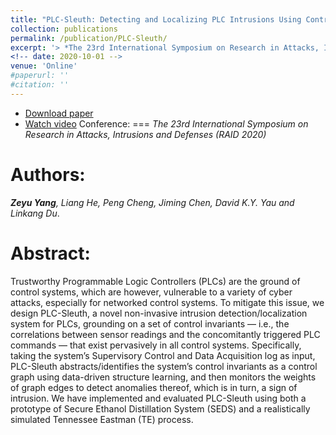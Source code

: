 ```yaml
---
title: "PLC-Sleuth: Detecting and Localizing PLC Intrusions Using Control Invariants"
collection: publications
permalink: /publication/PLC-Sleuth/
excerpt: '> *The 23rd International Symposium on Research in Attacks, Intrusions and Defenses (RAID 2020)*<br>***Zeyu Yang**, Liang He, Peng Cheng, Jiming Chen, David K.Y. Yau and Linkang Du*.'
<!-- date: 2020-10-01 -->
venue: 'Online'
#paperurl: ''
#citation: ''
---
```

- [Download paper](https://www.usenix.org/conference/raid2020/presentation/yang)
- [Watch video](https://www.youtube.com/watch?v=cWcqw7IljlU)
Conference:
===
*The 23rd International Symposium on Research in Attacks, Intrusions and Defenses (RAID 2020)*  

Authors: 
===
***Zeyu Yang**, Liang He, Peng Cheng, Jiming Chen, David K.Y. Yau and Linkang Du*.

Abstract:    
===
Trustworthy Programmable Logic Controllers (PLCs) are the ground of control systems, which are however, vulnerable to a variety of cyber attacks, especially for networked control systems. To mitigate this issue, we design PLC-Sleuth, a novel non-invasive intrusion detection/localization system for PLCs, grounding on a set of control invariants — i.e., the correlations between sensor readings and the concomitantly triggered PLC commands — that exist pervasively in all control systems. Specifically, taking the system’s Supervisory Control and Data Acquisition log as input, PLC-Sleuth abstracts/identifies the system’s control invariants as a control graph using data-driven structure learning, and then monitors the weights of graph edges to detect anomalies thereof, which is in turn, a sign of intrusion. We have implemented and evaluated PLC-Sleuth using both a prototype of Secure Ethanol Distillation System (SEDS) and a realistically simulated Tennessee Eastman (TE) process.